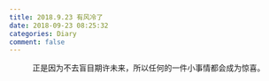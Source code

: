 ```yaml
---
title: 2018.9.23 有风冷了
date: 2018-09-23 08:25:32
categories: Diary
comment: false
---
```

<center>正是因为不去盲目期许未来，所以任何的一件小事情都会成为惊喜。</center>
